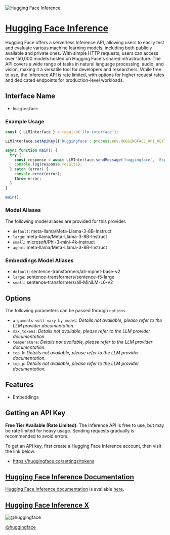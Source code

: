 ![Hugging Face Inference](https://huggingface.co/front/thumbnails/v2-2.png)

# [Hugging Face Inference](https://huggingface.co)

Hugging Face offers a serverless Inference API, allowing users to easily test and evaluate various machine learning models, including both publicly available and private ones. With simple HTTP requests, users can access over 150,000 models hosted on Hugging Face's shared infrastructure. The API covers a wide range of tasks in natural language processing, audio, and vision, making it a versatile tool for developers and researchers. While free to use, the Inference API is rate limited, with options for higher request rates and dedicated endpoints for production-level workloads.

## Interface Name

- `huggingface`

### Example Usage

```javascript
const { LLMInterface } = require('llm-interface');

LLMInterface.setApiKey({'huggingface': process.env.HUGGINGFACE_API_KEY});

async function main() {
  try {
    const response = await LLMInterface.sendMessage('huggingface', 'Explain the importance of low latency LLMs.');
    console.log(response.results);
  } catch (error) {
    console.error(error);
    throw error;
  }
}

main();
```

### Model Aliases

The following model aliases are provided for this provider. 

- `default`: meta-llama/Meta-Llama-3-8B-Instruct
- `large`: meta-llama/Meta-Llama-3-8B-Instruct
- `small`: microsoft/Phi-3-mini-4k-instruct
- `agent`: meta-llama/Meta-Llama-3-8B-Instruct

### Embeddings Model Aliases

- `default`: sentence-transformers/all-mpnet-base-v2
- `large`: sentence-transformers/sentence-t5-large
- `small`: sentence-transformers/all-MiniLM-L6-v2


## Options

The following parameters can be passed through `options`.

- `arguments will vary by model`: _Details not available, please refer to the LLM provider documentation._
- `max_tokens`: _Details not available, please refer to the LLM provider documentation._
- `temperature`: _Details not available, please refer to the LLM provider documentation._
- `top_k`: _Details not available, please refer to the LLM provider documentation._
- `top_p`: _Details not available, please refer to the LLM provider documentation._


## Features

- Embeddings


## Getting an API Key

**Free Tier Available (Rate Limited)**: The Inference API is free to use, but may be rate limited for heavy usage. Sending requests gradually is recommended to avoid errors.

To get an API key, first create a Hugging Face Inference account, then visit the link below.

- https://huggingface.co/settings/tokens


## [Hugging Face Inference Documentation](https://huggingface.co/docs/api-inference/index)

[Hugging Face Inference documentation](https://huggingface.co/docs/api-inference/index) is available [here](https://huggingface.co/docs/api-inference/index).


## [Hugging Face Inference X](https://www.x.com/huggingface)

![@huggingface](https://pbs.twimg.com/profile_images/1798110641414443008/XP8gyBaY_normal.jpg)

[@huggingface](https://www.x.com/huggingface)


